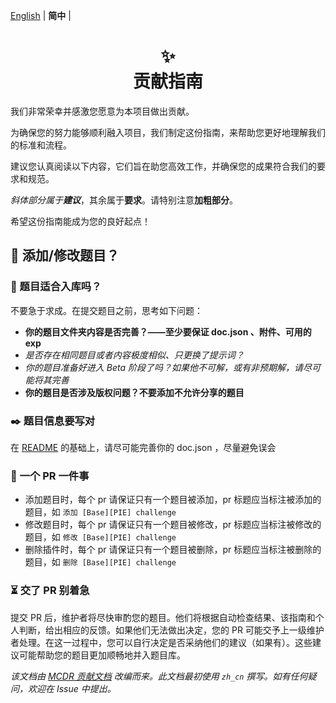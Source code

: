 [English](CONTRIBUTING.md) | **简中** |

<div align="center">
<h1>✨<br/>贡献指南</h1>
</div>

我们非常荣幸并感激您愿意为本项目做出贡献。

为确保您的努力能够顺利融入项目，我们制定这份指南，来帮助您更好地理解我们的标准和流程。

建议您认真阅读以下内容，它们旨在助您高效工作，并确保您的成果符合我们的要求和规范。

_斜体部分属于**建议**_，其余属于**要求**。请特别注意**加粗部分**。

希望这份指南能成为您的良好起点！  

## 🔧 添加/修改题目？

### 🤔 题目适合入库吗？

不要急于求成。在提交题目之前，思考如下问题：  

- **你的题目文件夹内容是否完善？——至少要保证 doc.json 、附件、可用的exp**  
- _是否存在相同题目或者内容极度相似、只更换了提示词？_  
- _你的题目准备好进入 Beta 阶段了吗？如果他不可解，或有非预期解，请尽可能将其完善_  
- **你的题目是否涉及版权问题？不要添加不允许分享的题目**  

### ✒️ 题目信息要写对

在 [README](README.md) 的基础上，请尽可能完善你的 doc.json ，尽量避免误会  

### 🔂 一个 PR 一件事  

- 添加题目时，每个 pr 请保证只有一个题目被添加，pr 标题应当标注被添加的题目，如 `添加 [Base][PIE] challenge`  
- 修改题目时，每个 pr 请保证只有一个题目被修改，pr 标题应当标注被修改的题目，如 `修改 [Base][PIE] challenge`  
- 删除插件时，每个 pr 请保证只有一个题目被删除，pr 标题应当标注被删除的题目，如 `删除 [Base][PIE] challenge`  

### ⏳ 交了 PR 别着急

提交 PR 后，维护者将尽快审酌您的题目。他们将根据自动检查结果、该指南和个人判断，给出相应的反馈。如果他们无法做出决定，您的 PR 可能交予上一级维护者处理。在这一过程中，您可以自行决定是否采纳他们的建议（如果有）。这些建议可能帮助您的题目更加顺畅地并入题目库。



_该文档由 [MCDR 贡献文档](https://github.com/MCDReforged/PluginCatalogue/edit/master/CONTRIBUTING_zh_cn.md) 改编而来。此文档最初使用 `zh_cn` 撰写。如有任何疑问，欢迎在 Issue 中提出。_
